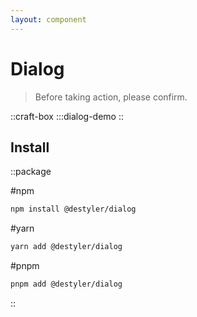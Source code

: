 ```yaml
---
layout: component
---
```


# Dialog

> Before taking action, please confirm.

::craft-box
:::dialog-demo
::

## Install

::package

#npm
```bash
npm install @destyler/dialog
```

#yarn
```bash
yarn add @destyler/dialog
```

#pnpm
```bash
pnpm add @destyler/dialog
```

::

